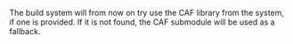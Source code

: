 The build system will from now on try use the CAF library from the system, if
one is provided. If it is not found, the CAF submodule will be used as a
fallback.
